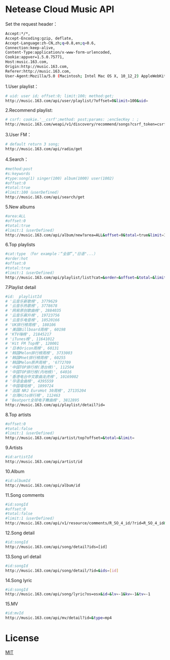 # Netease Cloud Music API
Set the request header：
```bash
Accept:*/*,
Accept-Encoding:gzip, deflate,
Accept-Language:zh-CN,zh;q=0.8,en;q=0.6,
Connection:keep-alive,
Content-Type:application/x-www-form-urlencoded,
Cookie:appver=1.5.0.75771,
Host:music.163.com,
Origin:http://music.163.com,
Referer:http://music.163.com,
User-Agent:Mozilla/5.0 (Macintosh; Intel Mac OS X, 10_12_2) AppleWebKit/537.36 (KHTML, like Gecko), Chrome/55.0.2883.95 Safari/537.36,
```
1.User playlist：
```bash
# uid: user id; offset:0; limit:100; method:get;
http://music.163.com/api/user/playlist/?offset=0&limit=100&uid=
```
2.Recommend playlist:
```bash
# csrf: cookie.'__csrf';method: post;params: ;encSecKey : ;
http://music.163.com/weapi/v1/discovery/recommend/songs?csrf_token=csrf
```
3.User FM：
```bash
# default return 3 song;
http://music.163.com/api/radio/get
```
4.Search：
```bash
#method:post
#s:keywords
#type:song(1) singer(100) album(1000) user(1002)
#offset:0
#total:true
#limit:100（userDefined）
http://music.163.com/api/search/get
```
5.New albums
```bash
#area:ALL
#offset:0
#total:true
#limit:1（userDefined）
http://music.163.com/api/album/new?area=ALL&offset=0&total=true&limit=1
```
6.Top playlists
```bash
#cat:type （for example：“全部”,"日语"...）
#order:hot
#offset:0
#total:true
#limit:1（userDefined）
http://music.163.com/api/playlist/list?cat=&order=&offset=&total=&limit=
```
7.Playlist detail
```bash
#id:  playlistId
# '云音乐新歌榜', 3779629
# '云音乐热歌榜', 3778678
# '网易原创歌曲榜', 2884035
# '云音乐飙升榜', 19723756
# '云音乐电音榜', 10520166
# 'UK排行榜周榜', 180106
# '美国Billboard周榜', 60198
# 'KTV嗨榜', 21845217
# 'iTunes榜', 11641012
# 'Hit FM Top榜', 120001
# '日本Oricon周榜', 60131
# '韩国Melon排行榜周榜', 3733003
# '韩国Mnet排行榜周榜', 60255
# '韩国Melon原声周榜', '6772709
# '中国TOP排行榜(港台榜)', 112504
# '中国TOP排行榜(内地榜)', 64016
# '香港电台中文歌曲龙虎榜', 10169002
# '华语金曲榜', 4395559
# '中国嘻哈榜', 1899724
# '法国 NRJ EuroHot 30周榜', 27135204
# '台湾Hito排行榜', 112463
# 'Beatport全球电子舞曲榜', 3812895
http://music.163.com/api/playlist/detail?id=
```
8.Top artists
```bash
#offset:0
#total:false
#limit:1（userDefined）
http://music.163.com/api/artist/top?offset=&total=&limit=
```
9.Artists
```bash
#id:artistId
http://music.163.com/api/artist/id
```
10.Album
```bash
#id:albumId
http://music.163.com/api/album/id
```
11.Song comments
```bash
#id:songId
#offset:0
#total:false
#limit:1（userDefined）
http://music.163.com/api/v1/resource/comments/R_SO_4_id/?rid=R_SO_4_id&\offset=&total=&limit=
```
12.Song detail
```bash
#id:songId
http://music.163.com/api/song/detail?ids=[id]
```
13.Song url detail
```bash
#id:songId
http://music.163.com/api/song/detail/?id=&ids=[id]
```
14.Song lyric
```bash
#id:songId
http://music.163.com/api/song/lyric?os=osx&id=&lv=-1&kv=-1&tv=-1
```
15.MV
```bash
#id:mvId
http://music.163.com/api/mv/detail?id=&type=mp4
```
# License
[MIT](https://github.com/MistySky/NeteaseCloudMusicAPI)
